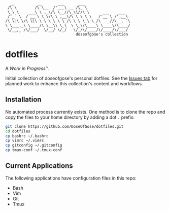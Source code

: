 ```text
  __          __       ___      ___                    
 /\ \        /\ \__  /'___\ __ /\_ \                   
 \_\ \    ___\ \ ,_\/\ \__//\_\\//\ \      __    ____  
 /'_` \  / __`\ \ \/\ \ ,__\/\ \ \ \ \   /'__`\ /',__\ 
/\ \L\ \/\ \L\ \ \ \_\ \ \_/\ \ \ \_\ \_/\  __//\__, `\
\ \___,_\ \____/\ \__\\ \_\  \ \_\/\____\ \____\/\____/
 \/__,_ /\/___/  \/__/ \/_/   \/_/\/____/\/____/\/___/ 
                               doseofgose's collection 
```

# dotfiles

A _Work in Progress_™️.

Initial collection of doseofgose's personal dotfiles.  See the [Issues tab](https://github.com/DoseOfGose/dotfiles/issues) for planned work to enhance this collection's content and workflows.

## Installation

No automated process currently exists.  One method is to clone the repo and copy the files to your home directory by adding a dot `.` prefix:

```bash
git clone https://github.com/DoseOfGose/dotfiles.git
cd dotfiles
cp bashrc ~/.bashrc
cp vimrc ~/.vimrc
cp gitconfig ~/.gitconfig
cp tmux-conf ~/.tmux-conf
```

## Current Applications

The following applications have configuration files in this repo:
- Bash
- Vim
- Git
- Tmux
